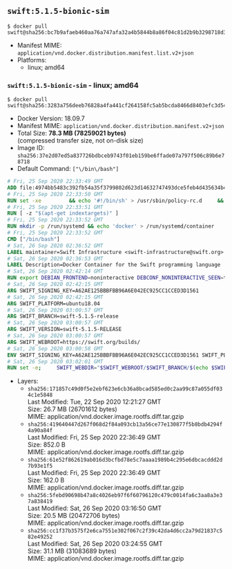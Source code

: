 ## `swift:5.1.5-bionic-sim`

```console
$ docker pull swift@sha256:bc7b9afaeb460aa76a747afa32a4b5844b8a86f04c81d2b9b3298718d329571e
```

-	Manifest MIME: `application/vnd.docker.distribution.manifest.list.v2+json`
-	Platforms:
	-	linux; amd64

### `swift:5.1.5-bionic-sim` - linux; amd64

```console
$ docker pull swift@sha256:3283a756deeb76828a4fa441cf264158fc5ab5bcda8466d8403efc3d54460259
```

-	Docker Version: 18.09.7
-	Manifest MIME: `application/vnd.docker.distribution.manifest.v2+json`
-	Total Size: **78.3 MB (78259021 bytes)**  
	(compressed transfer size, not on-disk size)
-	Image ID: `sha256:37e2d07ed5a837726bdbceb9743f01eb159be6ffade07a797f506c89b6e78718`
-	Default Command: `["\/bin\/bash"]`

```dockerfile
# Fri, 25 Sep 2020 22:33:49 GMT
ADD file:4974bb5483c392fb54a35f3799802d623d14632747493dce5feb4d435634b4ac in / 
# Fri, 25 Sep 2020 22:33:50 GMT
RUN set -xe 		&& echo '#!/bin/sh' > /usr/sbin/policy-rc.d 	&& echo 'exit 101' >> /usr/sbin/policy-rc.d 	&& chmod +x /usr/sbin/policy-rc.d 		&& dpkg-divert --local --rename --add /sbin/initctl 	&& cp -a /usr/sbin/policy-rc.d /sbin/initctl 	&& sed -i 's/^exit.*/exit 0/' /sbin/initctl 		&& echo 'force-unsafe-io' > /etc/dpkg/dpkg.cfg.d/docker-apt-speedup 		&& echo 'DPkg::Post-Invoke { "rm -f /var/cache/apt/archives/*.deb /var/cache/apt/archives/partial/*.deb /var/cache/apt/*.bin || true"; };' > /etc/apt/apt.conf.d/docker-clean 	&& echo 'APT::Update::Post-Invoke { "rm -f /var/cache/apt/archives/*.deb /var/cache/apt/archives/partial/*.deb /var/cache/apt/*.bin || true"; };' >> /etc/apt/apt.conf.d/docker-clean 	&& echo 'Dir::Cache::pkgcache ""; Dir::Cache::srcpkgcache "";' >> /etc/apt/apt.conf.d/docker-clean 		&& echo 'Acquire::Languages "none";' > /etc/apt/apt.conf.d/docker-no-languages 		&& echo 'Acquire::GzipIndexes "true"; Acquire::CompressionTypes::Order:: "gz";' > /etc/apt/apt.conf.d/docker-gzip-indexes 		&& echo 'Apt::AutoRemove::SuggestsImportant "false";' > /etc/apt/apt.conf.d/docker-autoremove-suggests
# Fri, 25 Sep 2020 22:33:51 GMT
RUN [ -z "$(apt-get indextargets)" ]
# Fri, 25 Sep 2020 22:33:52 GMT
RUN mkdir -p /run/systemd && echo 'docker' > /run/systemd/container
# Fri, 25 Sep 2020 22:33:52 GMT
CMD ["/bin/bash"]
# Sat, 26 Sep 2020 02:36:52 GMT
LABEL maintainer=Swift Infrastructure <swift-infrastructure@swift.org>
# Sat, 26 Sep 2020 02:36:53 GMT
LABEL Description=Docker Container for the Swift programming language
# Sat, 26 Sep 2020 02:42:14 GMT
RUN export DEBIAN_FRONTEND=noninteractive DEBCONF_NONINTERACTIVE_SEEN=true && apt-get -q update &&     apt-get -q install -y     libatomic1     libcurl4     libxml2     tzdata     && rm -r /var/lib/apt/lists/*
# Sat, 26 Sep 2020 02:42:15 GMT
ARG SWIFT_SIGNING_KEY=A62AE125BBBFBB96A6E042EC925CC1CCED3D1561
# Sat, 26 Sep 2020 02:42:15 GMT
ARG SWIFT_PLATFORM=ubuntu18.04
# Sat, 26 Sep 2020 03:00:57 GMT
ARG SWIFT_BRANCH=swift-5.1.5-release
# Sat, 26 Sep 2020 03:00:57 GMT
ARG SWIFT_VERSION=swift-5.1.5-RELEASE
# Sat, 26 Sep 2020 03:00:57 GMT
ARG SWIFT_WEBROOT=https://swift.org/builds/
# Sat, 26 Sep 2020 03:00:58 GMT
ENV SWIFT_SIGNING_KEY=A62AE125BBBFBB96A6E042EC925CC1CCED3D1561 SWIFT_PLATFORM=ubuntu18.04 SWIFT_BRANCH=swift-5.1.5-release SWIFT_VERSION=swift-5.1.5-RELEASE SWIFT_WEBROOT=https://swift.org/builds/
# Sat, 26 Sep 2020 03:02:01 GMT
RUN set -e;     SWIFT_WEBDIR="$SWIFT_WEBROOT/$SWIFT_BRANCH/$(echo $SWIFT_PLATFORM | tr -d .)/"     && SWIFT_BIN_URL="$SWIFT_WEBDIR/$SWIFT_VERSION/$SWIFT_VERSION-$SWIFT_PLATFORM.tar.gz"     && SWIFT_SIG_URL="$SWIFT_BIN_URL.sig"     && export DEBIAN_FRONTEND=noninteractive     && apt-get -q update && apt-get -q install -y curl gnupg && rm -rf /var/lib/apt/lists/*     && export GNUPGHOME="$(mktemp -d)"     && curl -fsSL "$SWIFT_BIN_URL" -o swift.tar.gz "$SWIFT_SIG_URL" -o swift.tar.gz.sig     && gpg --batch --quiet --keyserver ha.pool.sks-keyservers.net --recv-keys "$SWIFT_SIGNING_KEY"     && gpg --batch --verify swift.tar.gz.sig swift.tar.gz     && tar -xzf swift.tar.gz --directory / --strip-components=1 $SWIFT_VERSION-$SWIFT_PLATFORM/usr/lib/swift/linux     && chmod -R o+r /usr/lib/swift     && rm -rf "$GNUPGHOME" swift.tar.gz.sig swift.tar.gz     && apt-get purge --auto-remove -y curl gnupg
```

-	Layers:
	-	`sha256:171857c49d0f5e2ebf623e6cb36a8bcad585ed0c2aa99c87a055df034c1e5848`  
		Last Modified: Tue, 22 Sep 2020 12:21:27 GMT  
		Size: 26.7 MB (26701612 bytes)  
		MIME: application/vnd.docker.image.rootfs.diff.tar.gzip
	-	`sha256:419640447d267f068d2f84a093cb13a56ce77e130877f5b8bdb4294f4a90a84f`  
		Last Modified: Fri, 25 Sep 2020 22:36:49 GMT  
		Size: 852.0 B  
		MIME: application/vnd.docker.image.rootfs.diff.tar.gzip
	-	`sha256:61e52f862619ab016d3bcfbd78e5c7aaaa1989b4c295e6dbcacddd2d7b93e1f5`  
		Last Modified: Fri, 25 Sep 2020 22:36:49 GMT  
		Size: 162.0 B  
		MIME: application/vnd.docker.image.rootfs.diff.tar.gzip
	-	`sha256:5febd90698b47a8c4026eb97f6f60796120c479c0014fa6c3aa8a3e37a838419`  
		Last Modified: Sat, 26 Sep 2020 03:16:50 GMT  
		Size: 20.5 MB (20472706 bytes)  
		MIME: application/vnd.docker.image.rootfs.diff.tar.gzip
	-	`sha256:cc1f37b3575f2e6ca7551e302f067c2f39c42da4d6cc2a79d21837c582e49252`  
		Last Modified: Sat, 26 Sep 2020 03:24:55 GMT  
		Size: 31.1 MB (31083689 bytes)  
		MIME: application/vnd.docker.image.rootfs.diff.tar.gzip
